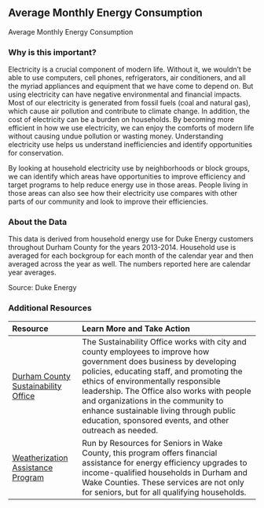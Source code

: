 ## Average Monthly Energy Consumption
Average Monthly Energy Consumption

### Why is this important?
Electricity is a crucial component of modern life. Without it, we wouldn’t be able to use computers, cell phones, refrigerators, air conditioners, and all the myriad appliances and equipment that we have come to depend on.  But using electricity can have negative environmental and financial impacts.  Most of our electricity is generated from fossil fuels (coal and natural gas), which cause air pollution and contribute to climate change. In addition, the cost of electricity can be a burden on households.  By becoming more efficient in how we use electricity, we can enjoy the comforts of modern life without causing undue pollution or wasting money.  Understanding electricity use helps us understand inefficiencies and identify opportunities for conservation.  

By looking at household electricity use by neighborhoods or block groups, we can identify which areas have opportunities to improve efficiency and target programs to help reduce energy use in those areas.  People living in those areas can also see how their electricity use compares with other parts of our community and look to improve their efficiencies.

### About the Data
This data is derived from household energy use for Duke Energy customers throughout Durham County for the years 2013-2014. Household use is averaged for each bockgroup for each month of the calendar year and then averaged across the year as well. The numbers reported here are calendar year averages.

Source: Duke Energy 

### Additional Resources

|Resource | Learn More and Take Action | 
|:--- | :--- |
|[Durham County Sustainability Office](http://durhamnc.gov/256/CityCounty-Sustainability-Office) | The Sustainability Office works with city and county employees to improve how government does business by developing policies, educating staff, and promoting the ethics of environmentally responsible leadership. The Office also works with people and organizations in the community to enhance sustainable living through public education, sponsored events, and other outreach as needed. 
|[Weatherization Assistance Program ](http://www.resourcesforseniors.com/weather.php) | Run by Resources for Seniors in Wake County, this program offers financial assistance for energy efficiency upgrades to income-qualified households in Durham and Wake Counties. These services are not only for seniors, but for all qualifying households.